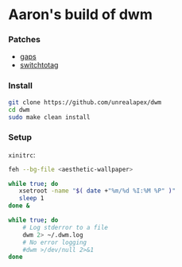 # Aaron's build of dwm

### Patches
- [gaps](https://dwm.suckless.org/patches/gaps/)
- [switchtotag](https://dwm.suckless.org/patches/switchtotag/)

### Install
```bash
git clone https://github.com/unrealapex/dwm
cd dwm
sudo make clean install
```

### Setup
`xinitrc`:
```bash
feh --bg-file <aesthetic-wallpaper>

while true; do
   xsetroot -name "$( date +"%m/%d %I:%M %P" )"
   sleep 1
done &

while true; do
    # Log stderror to a file 
    dwm 2> ~/.dwm.log
    # No error logging
    #dwm >/dev/null 2>&1
done
```

